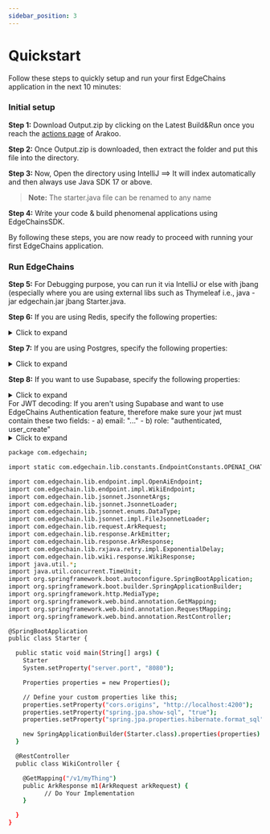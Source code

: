 ```yaml
---
sidebar_position: 3
---
```


# Quickstart

Follow these steps to quickly setup and run your first EdgeChains application in the next 10 minutes:

### Initial setup

**Step 1:** Download Output.zip by clicking on the Latest Build&Run once you reach the [actions page](https://github.com/arakoodev/EdgeChains/actions) of Arakoo.

**Step 2:**  Once Output.zip is downloaded, then extract the folder and put this file into the directory.

**Step 3:**  Now, Open the directory using IntelliJ ==> It will index automatically and then always use Java SDK 17 or above.


> **Note:** The starter.java file can be renamed to any name


**Step 4:**  Write your code & build phenomenal applications using EdgeChainsSDK. 

By following these steps, you are now ready to proceed with running your first EdgeChains application.

### Run EdgeChains

**Step 5:** For Debugging purpose, you can run it via IntelliJ or else with jbang (especially where you are using external libs such as Thymeleaf i.e., java -jar edgechain.jar jbang Starter.java.

**Step 6:** If you are using Redis, specify the following properties: 
<details>
<summary>Click to expand</summary>

```java
properties.setProperty("redis.url", "");
properties.setProperty("redis.port","12285");
properties.setProperty("redis.username", "default");
properties.setProperty("redis.password", "");
properties.setProperty("redis.ttl", "3600");
```
</details>

**Step 7:** If you are using Postgres, specify the following properties: 
<details>
<summary>Click to expand</summary>

```java
properties.setProperty("postgres.db.host", "");
properties.setProperty("postgres.db.username", "postgres");
properties.setProperty("postgres.db.password", ""); 
```
</details>

**Step 8:** If you want to use Supabase, specify the following properties: 
<details>
<summary>Click to expand</summary>

```java

properties.setProperty("supabase.url", "https://itlgddqhlxhdbncdqowa.supabase.co%22/);
properties.setProperty("supabase.annon.key", ""); 

```
</details>
For JWT decoding:
If you aren't using Supabase and want to use EdgeChains Authentication feature, therefore make sure your jwt must contain these two fields: 
- a) email:  "..."
- b) role: "authenticated, user_create"
<details>

<summary>Click to expand</summary>

```java

properties.setProperty("jwt.secret", "");

```
</details> 



```bash
package com.edgechain;

import static com.edgechain.lib.constants.EndpointConstants.OPENAI_CHAT_COMPLETION_API;

import com.edgechain.lib.endpoint.impl.OpenAiEndpoint;
import com.edgechain.lib.endpoint.impl.WikiEndpoint;
import com.edgechain.lib.jsonnet.JsonnetArgs;
import com.edgechain.lib.jsonnet.JsonnetLoader;
import com.edgechain.lib.jsonnet.enums.DataType;
import com.edgechain.lib.jsonnet.impl.FileJsonnetLoader;
import com.edgechain.lib.request.ArkRequest;
import com.edgechain.lib.response.ArkEmitter;
import com.edgechain.lib.response.ArkResponse;
import com.edgechain.lib.rxjava.retry.impl.ExponentialDelay;
import com.edgechain.lib.wiki.response.WikiResponse;
import java.util.*;
import java.util.concurrent.TimeUnit;
import org.springframework.boot.autoconfigure.SpringBootApplication;
import org.springframework.boot.builder.SpringApplicationBuilder;
import org.springframework.http.MediaType;
import org.springframework.web.bind.annotation.GetMapping;
import org.springframework.web.bind.annotation.RequestMapping;
import org.springframework.web.bind.annotation.RestController;

@SpringBootApplication
public class Starter {

  public static void main(String[] args) {
    Starter
    System.setProperty("server.port", "8080");

    Properties properties = new Properties();

    // Define your custom properties like this;
    properties.setProperty("cors.origins", "http://localhost:4200");
    properties.setProperty("spring.jpa.show-sql", "true");
    properties.setProperty("spring.jpa.properties.hibernate.format_sql", "true");

    new SpringApplicationBuilder(Starter.class).properties(properties).run(args);
  }

  @RestController
  public class WikiController {

    @GetMapping("/v1/myThing")
    public ArkResponse m1(ArkRequest arkRequest) {
          // Do Your Implementation
    }

  }
}
```




